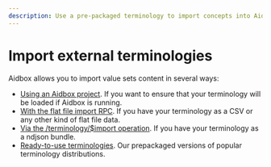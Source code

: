 ```yaml
---
description: Use a pre-packaged terminology to import concepts into Aidbox
---
```


# Import external terminologies

Aidbox allows you to import value sets content in several ways:

* [Using an Aidbox project](import-using-an-aidbox-project.md). If you want to ensure that your terminology will be loaded if Aidbox is running.
* [With the flat file import RPC](import-flat-file-csv.md). If you have your terminology as a CSV or any other kind of flat file data.
* [Via the /terminology/$import operation](usdimport-operation.md). If you have your terminology as a ndjson bundle.
* [Ready-to-use terminologies](ready-to-use-terminologies.md). Our prepackaged versions of popular terminology distributions.
